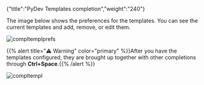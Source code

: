 {"title":"PyDev Templates completion","weight":"240"}

The image below shows the preferences for the templates. You can see the current templates and add, remove, or edit them.

![compltemplprefs](/Images/appc/pydev.org/images/completion/compltemplprefs.png)

{{% alert title="⚠️ Warning" color="primary" %}}After you have the templates configured, they are brought up together with other completions through **Ctrl+Space**.{{% /alert %}}

![compltempl](/Images/appc/pydev.org/images/completion/compltempl.png)
